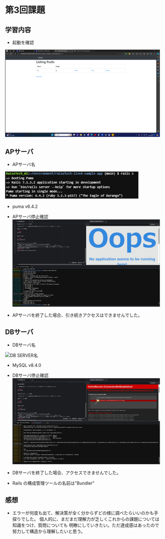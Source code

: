 # 第3回課題
## 学習内容

- 起動を確認

![サンプルアプリ起動確認](images/sample.png.png)



## APサーバ
- APサーバ名

![AP SERVER名](/images/AP_SERVER_name.png)
- puma v6.4.2

- APサーバ停止確認
![AP SERVER 停止確認](/images/AP_SERVER_STOP.png)
* APサーバを終了した場合、引き続きアクセスはできませんでした。

## DBサーバ
- DBサーバ名

![DB SERVER名](/images/DB_SERVE_name.png)

- MySQL v8.4.0

- DBサーバ停止確認
![DB SERVER 停止確認](/images/DB_SERVER_STOP.png)

-  DBサーバを終了した場合、アクセスできませんでした。
-  Rails の構成管理ツールの名前は"Bundler"

## 感想

- エラーが何度も出て、解決策が全く分からずどの様に調べたらいいのかも手探りでした。
個人的に、まだまだ理解力が乏しくこれからの課題については知識をつけ、質問についても
明瞭にしていきたい。ただ達成感はあったので努力して構造から理解したいと思う。